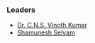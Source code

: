 ### Leaders
* [Dr. C.N.S. Vinoth Kumar](mailto:vinoth.kumar@owasp.org)
* [Shamunesh Selvam](mailto:shamunesh.selvam@owasp.org)

